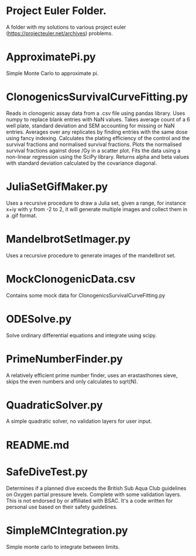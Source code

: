 # Project Euler Folder.

A folder with my solutions to various project euler (https://projecteuler.net/archives) problems. 

# ApproximatePi.py

Simple Monte Carlo to approximate pi.

# ClonogenicsSurvivalCurveFitting.py

Reads in clonogenic assay data from a .csv file using pandas library. Uses numpy to replace blank entries with NaN values. Takes average count of a 6 well plate, standard deviation and SEM accounting for missing or NaN entries. Averages over any replicates by finding entries with the same dose using fancy indexing. Calculates the plating efficiency of the control and the survival fractions and normalised survival fractions. Plots the normalised survival fractions against dose /Gy in a scatter plot. Fits the data using a non-linear regression using the SciPy library. Returns alpha and beta values with standard deviation calculated by the covariance diagonal. 

# JuliaSetGifMaker.py

Uses a recursive procedure to draw a Julia set, given a range, for instance x+iy with y from -2 to 2, it will generate multiple images and collect them in a .gif format. 

# MandelbrotSetImager.py

Uses a recursive procedure to generate images of the mandelbrot set. 

# MockClonogenicData.csv

Contains some mock data for ClonogenicsSurvivalCurveFitting.py 

# ODESolve.py

Solve ordinary differential equations and integrate using scipy.

# PrimeNumberFinder.py

A relatively efficient prime number finder, uses an erastasthones sieve, skips the even numbers and only calculates to sqrt(N). 

# QuadraticSolver.py

A simple quadratic solver, no validation layers for user input. 

# README.md

# SafeDiveTest.py

Determines if a planned dive exceeds the British Sub Aqua Club guidelines on Oxygen partial pressure levels. Complete with some validation layers. This is not endorsed by or affiliated with BSAC. It's a code written for personal use based on their safety guidelines.

# SimpleMCIntegration.py

Simple monte carlo to integrate between limits.
